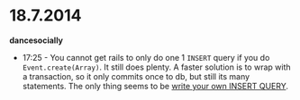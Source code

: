 # 18.7.2014

**dancesocially**

- 17:25 - You cannot get rails to only do one 1 `INSERT` query if you do `Event.create(Array)`. It still does plenty. A faster solution is to wrap with a transaction, so it only commits once to db, but still its many statements. The only thing seems to be [write your own INSERT QUERY](https://www.coffeepowered.net/2009/01/23/mass-inserting-data-in-rails-without-killing-your-performance/).

